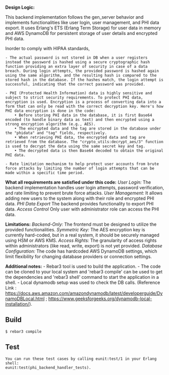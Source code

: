 **Design Logic:**

This backend implementation follows the gen_server behavior and implements functionalities like user login, user management, and PHI data export. It uses Erlang's ETS (Erlang Term Storage) for user data in memory and AWS DynamoDB for persistent storage of user details and encrypted PHI data.

Inorder to comply with HIPAA standards, 

    - The actual password is not stored in DB when a user registers instead the password is hashed using a secure cryptographic hash function providing an extra layer of security in case of a data breach. During login attempts, the provided password is hashed again using the same algorithm, and the resulting hash is compared to the stored hash in the database. If the hashes match, the login attempt is successful, indicating that the correct password was provided.

    - PHI (Protected Health Information) data is highly sensitive and subject to strict security requirements. To protect PHI data, encryption is used. Encryption is a process of converting data into a form that can only be read with the correct decryption key. Here's how PHI data encryption is done in the code:
        • Before storing PHI data in the database, it is first Base64 encoded (to handle binary data as text) and then encrypted using a strong encryption algorithm (e.g., AES).
        • The encrypted data and the tag are stored in the database under the "phidata" and "tag" fields, respectively.
        • When retrieving PHI data, the encrypted data and tag are retrieved from the database. The "crypto_utils:decrypt_aes/3" function is used to decrypt the data using the same secret key and tag.
        • The decrypted data is then Base64 decoded to obtain the original PHI data.

    - Rate limitation mechanism to help protect user accounts from brute force attacks by limiting the number of login attempts that can be made within a specific time period. 

**What all requirements are satisfied under this code:**
    *User Login:*
        The backend implementation handles user login attempts, password verification, and rate limiting to prevent brute force attacks.
    *User Management:*
        It allows adding new users to the system along with their role and encrypted PHI data.
    *PHI Data Export*
        The backend provides functionality to export PHI data.
    *Access Control*
        Only user with administrator role can access the PHI data.

**Limitations:**
    *Backend-Only:* 
        The frontend must be designed to utilize the provided functionalities.
    *Symmetric Key:*
        The AES encryption key is currently hard-coded, but in a real system, it should be securely managed using HSM or AWS KMS.
    *Access Rights:*
        The granularity of access rights within administrators (like read, write, export) is not yet provided.
    *Database Configuration:*
        The code has hardcoded AWS DynamoDB settings, which limit flexibility for changing database providers or connection settings.

**Additional notes:**
    - Rebar3 tool is used to build the application.
    - The code can be cloned to your local system and 'rebar3 compile' can be used to get the dependencies and 'rebar3 shell' command to start the application in a shell.
    - Local dynamodb setup was used to check the DB calls.
        (Reference Link : https://docs.aws.amazon.com/amazondynamodb/latest/developerguide/DynamoDBLocal.html ; https://www.geeksforgeeks.org/dynamodb-local-installation/).

Build
-----

    $ rebar3 compile

Test
-----
    You can run these test cases by calling eunit:test/1 in your Erlang shell:
    eunit:test(phi_backend_handler_tests).
